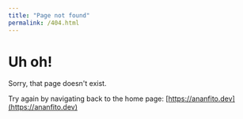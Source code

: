```yaml
---
title: "Page not found"
permalink: /404.html
---
```

# Uh oh!
Sorry, that page doesn't exist.

Try again by navigating back to the home page: [https://ananfito.dev](https://ananfito.dev)
